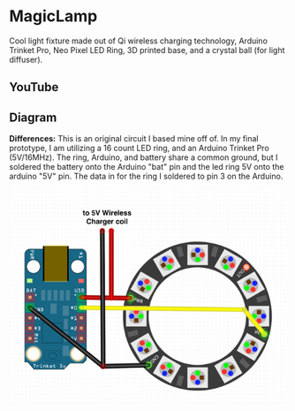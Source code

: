 # MagicLamp
Cool light fixture made out of Qi wireless charging technology, Arduino Trinket Pro, Neo Pixel LED Ring, 3D printed base, and a crystal ball (for light diffuser).

## YouTube


## Diagram

**Differences:** This is an original circuit I based mine off of. In my final prototype, I am utilizing a 16 count LED ring, and an Arduino Trinket Pro (5V/16MHz). The ring, Arduino, and battery share a common ground, but I soldered the battery onto the Arduino "bat" pin and the led ring 5V onto the arduino "5V" pin. The data in for the ring I soldered to pin 3 on the Arduino.

![Diagram](/Magic-Lamp.png?raw=true "Diagram")
